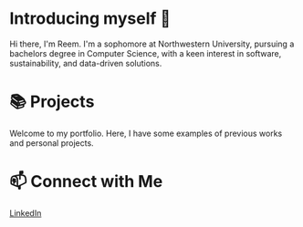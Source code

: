# Introducing myself 👋

Hi there, I'm Reem. I'm a sophomore at Northwestern University, pursuing a bachelors degree in Computer Science, with a keen interest in software, sustainability, and data-driven solutions.

# 📚 Projects
Welcome to my portfolio. Here, I have some examples of previous works and personal projects.

# 📫 Connect with Me
[LinkedIn](https://www.linkedin.com/in/reem-khalid-oh14/)

<!--
**rsmkhal/rsmkhal** is a ✨ _special_ ✨ repository because its `README.md` (this file) appears on your GitHub profile.

Here are some ideas to get you started:

- 🔭 I’m currently working on ...
- 🌱 I’m currently learning ...
- 👯 I’m looking to collaborate on ...
- 🤔 I’m looking for help with ...
- 💬 Ask me about ...
- 📫 How to reach me: ...
- 😄 Pronouns: ...
- ⚡ Fun fact: ...
-->
